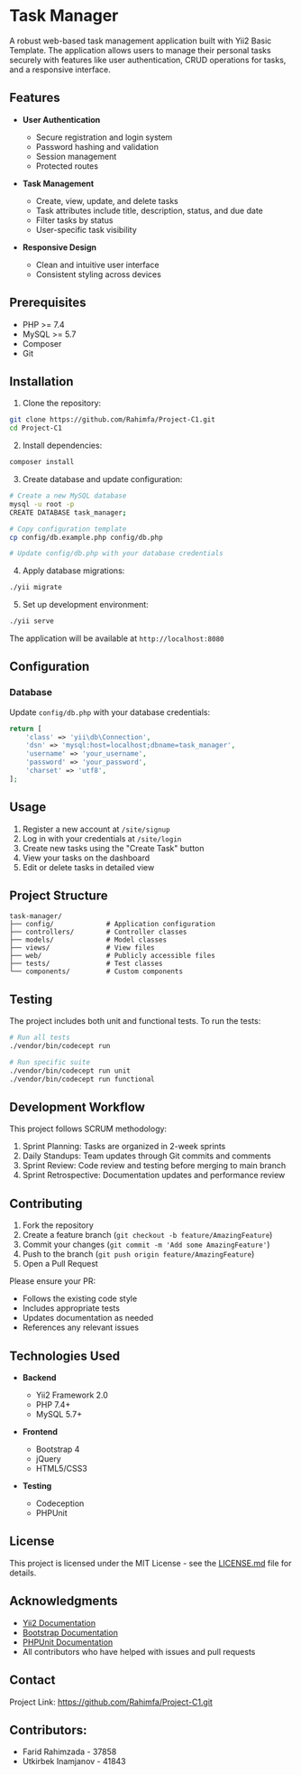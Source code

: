 # Task Manager

A robust web-based task management application built with Yii2 Basic Template. The application allows users to manage their personal tasks securely with features like user authentication, CRUD operations for tasks, and a responsive interface.

## Features

- **User Authentication**
  - Secure registration and login system
  - Password hashing and validation
  - Session management
  - Protected routes

- **Task Management**
  - Create, view, update, and delete tasks
  - Task attributes include title, description, status, and due date
  - Filter tasks by status
  - User-specific task visibility

- **Responsive Design**
  - Clean and intuitive user interface
  - Consistent styling across devices

## Prerequisites

- PHP >= 7.4
- MySQL >= 5.7
- Composer
- Git

## Installation

1. Clone the repository:
```bash
git clone https://github.com/Rahimfa/Project-C1.git
cd Project-C1
```

2. Install dependencies:
```bash
composer install
```

3. Create database and update configuration:
```bash
# Create a new MySQL database
mysql -u root -p
CREATE DATABASE task_manager;

# Copy configuration template
cp config/db.example.php config/db.php

# Update config/db.php with your database credentials
```

4. Apply database migrations:
```bash
./yii migrate
```

5. Set up development environment:
```bash
./yii serve
```

The application will be available at `http://localhost:8080`

## Configuration

### Database

Update `config/db.php` with your database credentials:

```php
return [
    'class' => 'yii\db\Connection',
    'dsn' => 'mysql:host=localhost;dbname=task_manager',
    'username' => 'your_username',
    'password' => 'your_password',
    'charset' => 'utf8',
];
```



## Usage

1. Register a new account at `/site/signup`
2. Log in with your credentials at `/site/login`
3. Create new tasks using the "Create Task" button
4. View your tasks on the dashboard
5. Edit or delete tasks in detailed view


## Project Structure

```
task-manager/
├── config/             # Application configuration
├── controllers/        # Controller classes
├── models/             # Model classes
├── views/              # View files
├── web/                # Publicly accessible files
├── tests/              # Test classes
└── components/         # Custom components
```

## Testing

The project includes both unit and functional tests. To run the tests:

```bash
# Run all tests
./vendor/bin/codecept run

# Run specific suite
./vendor/bin/codecept run unit
./vendor/bin/codecept run functional
```

## Development Workflow

This project follows SCRUM methodology:

1. Sprint Planning: Tasks are organized in 2-week sprints
2. Daily Standups: Team updates through Git commits and comments
3. Sprint Review: Code review and testing before merging to main branch
4. Sprint Retrospective: Documentation updates and performance review

## Contributing

1. Fork the repository
2. Create a feature branch (`git checkout -b feature/AmazingFeature`)
3. Commit your changes (`git commit -m 'Add some AmazingFeature'`)
4. Push to the branch (`git push origin feature/AmazingFeature`)
5. Open a Pull Request

Please ensure your PR:
- Follows the existing code style
- Includes appropriate tests
- Updates documentation as needed
- References any relevant issues

## Technologies Used

- **Backend**
  - Yii2 Framework 2.0
  - PHP 7.4+
  - MySQL 5.7+

- **Frontend**
  - Bootstrap 4
  - jQuery
  - HTML5/CSS3

- **Testing**
  - Codeception
  - PHPUnit

## License

This project is licensed under the MIT License - see the [LICENSE.md](LICENSE.md) file for details.

## Acknowledgments

- [Yii2 Documentation](https://www.yiiframework.com/doc/guide/2.0/en)
- [Bootstrap Documentation](https://getbootstrap.com/docs/4.6/getting-started/introduction/)
- [PHPUnit Documentation](https://phpunit.de/documentation.html)
- All contributors who have helped with issues and pull requests

## Contact

Project Link: https://github.com/Rahimfa/Project-C1.git

## Contributors:
- Farid Rahimzada - 37858
- Utkirbek Inamjanov - 41843